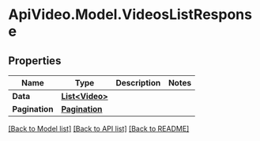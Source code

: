 # ApiVideo.Model.VideosListResponse

## Properties

Name | Type | Description | Notes
------------ | ------------- | ------------- | -------------
**Data** | [**List&lt;Video&gt;**](Video.md) |  | 
**Pagination** | [**Pagination**](Pagination.md) |  | 

[[Back to Model list]](../README.md#documentation-for-models) [[Back to API list]](../README.md#documentation-for-api-endpoints) [[Back to README]](../README.md)

